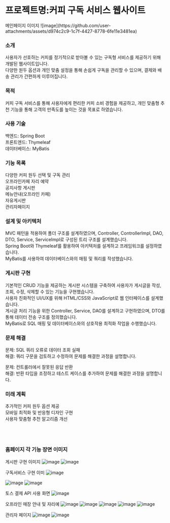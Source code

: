 

<h1> 프로젝트명:커피 구독 서비스 웹사이트 </h1>
메인페이지 이미지
![image](https://github.com/user-attachments/assets/d974c2c9-1c7f-4427-8778-6fe11e3481ea)
<br>
<h3>소개</h3>
    사용자가 선호하는 커피를 정기적으로 받아볼 수 있는 구독형 서비스를 제공하기 위해 개발된 웹사이트입니다. <br>
    다양한 원두 옵션과 개인 맞춤 설정을 통해 손쉽게 구독을 관리할 수 있으며, 결제와 배송 관리가 간편하게 이루어집니다.<br>

<h3>목적</h3>
  커피 구독 서비스를 통해 사용자에게 편리한 커피 소비 경험을 제공하고, 개인 맞춤형 추천 기능을 통해 고객의 만족도를 높이는 것을 목표로 하였습니다.<br>

<h3>사용 기술</h3>
  백엔드: Spring Boot<br>
  프론트엔드: Thymeleaf<br>
  데이터베이스: MyBatis<br>
  
<h3>기능 목록</h3>
  다양한 커피 원두 선택 및 구독 관리<br>
  오프라인카페 자리 예약<br>
  공지사항 게시판<br>
  메뉴안내(오프라인 카페)<br>
  자유게시판<br>
  관리자페이지<br>

<h3>설계 및 아키텍처</h3>
    MVC 패턴을 적용하여 폴더 구조를 설계하였으며, Controller, ControllerImpl, DAO, DTO, Service, ServiceImpl로 구성된 트리 구조를 설계했습니다.<br>
    Spring Boot와 Thymeleaf를 활용하여 아키텍처를 설계하고 프레임워크를 설정하였습니다.<br>
    MyBatis를 사용하여 데이터베이스와의 매핑 및 쿼리를 작성했습니다.<br>
    
  <h3>게시판 구현</h3>
    기본적인 CRUD 기능을 제공하는 게시판 시스템을 구축하여 사용자가 게시글을 작성, 조회, 수정, 삭제할 수 있는 기능을 구현했습니다.<br>
    사용자 친화적인 UI/UX를 위해 HTML/CSS와 JavaScript로 웹 인터페이스를 설계했습니다.<br>
    게시글 처리 기능을 위한 Controller, Service, DAO를 설계하고 구현하였으며, DTO를 통해 데이터 전송 구조를 정의했습니다.<br>
    MyBatis로 SQL 매핑 및 데이터베이스와의 상호작용 최적화 작업을 수행했습니다.<br>

<h3>문제 해결</h3>
  문제: SQL 쿼리 오류로 데이터 조회 실패<br>
  해결: 쿼리 구문을 검토하고 수정하여 문제를 해결한 과정을 설명합니다.<br>

  문제: 컨트롤러에서 잘못된 응답 반환<br>
  해결: 반환 타입을 조정하고 테스트 케이스를 추가하여 문제를 해결한 과정을 설명합니다.<br>

<h3>미래 계획</h3>
  추가적인 커피 원두 옵션 제공<br>
  모바일 최적화 및 반응형 디자인 구현<br>
  사용자 맞춤형 추천 알고리즘 개선<br>
  <br>
  <br>
  <br>
<h3>홈페이지 각 기능 장면 이미지</h3>

게시판 구현 이미지
![image](https://github.com/user-attachments/assets/bf5f03a7-91e8-4b30-a662-0ca8b749a7c5)
![image](https://github.com/user-attachments/assets/26f7a14e-e7bb-4478-9bfe-3e8cec61e01a)

구독서비스 구현 이미
![image](https://github.com/user-attachments/assets/556867a5-1eb6-4e23-8b7a-2f561d7a9563)

![image](https://github.com/user-attachments/assets/5be284a1-f97a-43a9-8589-6c49208398cf) 
![image](https://github.com/user-attachments/assets/842c8af5-2cb9-46e0-a1b1-bf18a9811759)

토스 결제 API 사용 화면
![image](https://github.com/user-attachments/assets/933d52de-16b8-4ac3-bab0-94238b543242)

오프라인 매장 안내 및 자리예
![image](https://github.com/user-attachments/assets/80aee281-a0ff-4774-81c1-c7448b34bc54)
![image](https://github.com/user-attachments/assets/a7d803d1-2eca-4327-9c47-5e16a5b65760)
![image](https://github.com/user-attachments/assets/d742ea1e-8cf8-43e6-a206-2d4249d5f8e2)
![image](https://github.com/user-attachments/assets/2cae3329-9958-48f7-a3d4-5d9a55b95971)
![image](https://github.com/user-attachments/assets/79f534ff-203d-490c-a583-aaadabf22cfa)

관리자 페이지
![image](https://github.com/user-attachments/assets/23448ea4-0301-489d-9a2c-23876f730164)
![image](https://github.com/user-attachments/assets/14705478-baf7-47da-abe8-fe77100a5a6e)




  





